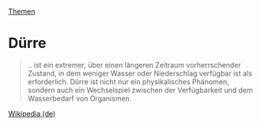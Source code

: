 [Themen](../themen.html)   

# Dürre

> .. ist ein extremer, über einen längeren Zeitraum vorherrschender Zustand, in dem weniger Wasser oder Niederschlag verfügbar ist als erforderlich. Dürre ist nicht nur ein physikalisches Phänomen, sondern auch ein Wechselspiel zwischen der Verfügbarkeit und dem Wasserbedarf von Organismen.

[Wikipedia (de)](https://de.wikipedia.org/wiki/D%C3%BCrre)

